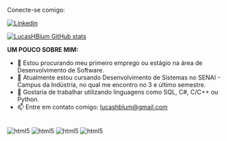 Conecte-se comigo: 

[![Linkedin](https://img.shields.io/badge/LinkedIn-0077B5?style=for-the-badge&logo=linkedin&logoColor=white)](https://www.linkedin.com/in/lucas-henrique-blum-04ab3631b/)

[![LucasHBlum GitHub stats](https://github-readme-stats.vercel.app/api?username=LucasHBlum)](https://github.com/LucasHBlum/github-readme-stats)

**UM POUCO SOBRE MIM:**

- 🔭 Estou procurando meu primeiro emprego ou estágio na área de Desenvolvimento de Software.
- 🌱 Atualmente estou cursando Desenvolvimento de Sistemas no SENAI - Campus da Indústria, no qual me encontro no 3 e último semestre.
- 👯 Gostaria de trabalhar utilizando linguagens como SQL, C#, C/C++ ou Python.
- 📫 Entre em contato comigo: lucashblum@gmail.com

<div style ="display: inline_block"><br/>
 <img align="center" alt="html5" src="https://img.shields.io/badge/C%23-239120?style=for-the-badge&logo=c-sharp&logoColor=white" />
  
 <img align="center" alt="html5" src="https://img.shields.io/badge/C-00599C?style=for-the-badge&logo=c&logoColor=white" />
   
 <img align="center" alt="html5" src="https://img.shields.io/badge/C%2B%2B-00599C?style=for-the-badge&logo=c%2B%2B&logoColor=white" />

 <img align="center" alt="html5" src="https://img.shields.io/badge/Microsoft_Excel-217346?style=for-the-badge&logo=microsoft-excel&logoColor=white" />

 
